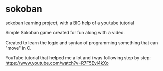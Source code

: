 # sokoban
sokoban learning project, with a BIG help of a youtube tutorial


Simple Sokoban game created for fun along with a video.

Created to learn the logic and syntax of programming something that can "move" in C.

YouTube tutorial that helped me a lot and i was following step by step: https://www.youtube.com/watch?v=R7F5EyI4kXo
